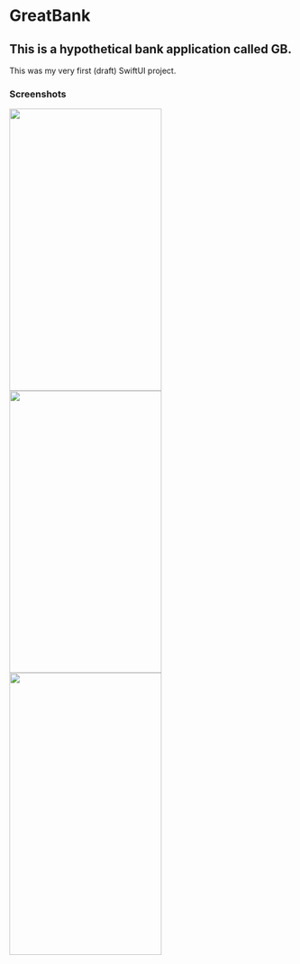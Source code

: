 # GreatBank

## This is a hypothetical bank application called GB.

This was my very first (draft) SwiftUI project.

### Screenshots
<img align="left" src="Screenshots/screen1.png" width="270" height="500" />
<img align="left" src="Screenshots/screen2.png" width="270" height="500" />
<img align="left" src="Screenshots/screen3.png" width="270" height="500" />